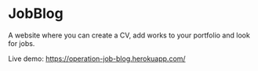 # JobBlog

A website where you can create a CV, add works to your portfolio and look for jobs.

Live demo: https://operation-job-blog.herokuapp.com/

